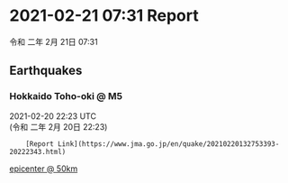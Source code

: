 # 2021-02-21 07:31 Report
令和 二年 2月 21日 07:31

## Earthquakes
### Hokkaido Toho-oki @ M5
2021-02-20 22:23 UTC  
        (令和 二年 2月 20日 22:23)
  
        [Report Link](https://www.jma.go.jp/en/quake/20210220132753393-20222343.html)  
[epicenter @ 50km](https://www.google.com/maps/place/43°18'00%22+146°54'00%22/@43.3,146.9,17z/data=!3m1!4b1!4m5!3m4!1s0x0:0x0!8m2!3d43.3!4d146.9)